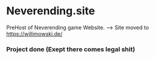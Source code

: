 # Neverending.site
PreHost of Neverending game Website.
 --> Site moved to https://willimowski.de/

### Project done (Exept there comes legal shit)
